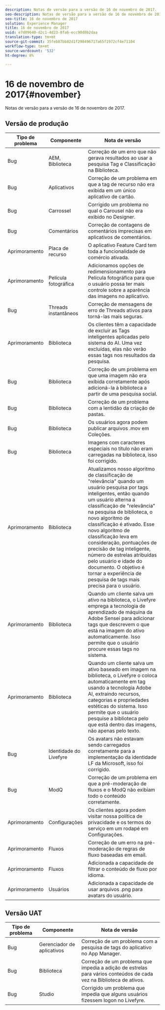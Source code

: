 ```yaml
---
description: Notas de versão para a versão de 16 de novembro de 2017.
seo-description: Notas de versão para a versão de 16 de novembro de 2017.
seo-title: 16 de novembro de 2017
solution: Experience Manager
title: 16 de novembro de 2017
uuid: e7d09640-d2c1-4d23-8fa6-ecc90d0b2daa
translation-type: tm+mt
source-git-commit: 35feb87bb82d1f298496717a65f1972cf4e71104
workflow-type: tm+mt
source-wordcount: '532'
ht-degree: 8%

---
```



# 16 de novembro de 2017{#november}

Notas de versão para a versão de 16 de novembro de 2017.

## Versão de produção

| **Tipo de problema** | **Componente** | **Nota de versão** |
|---|---|---|
| Bug | AEM, Biblioteca | Correção de um erro que não gerava resultados ao usar a pesquisa Tag e Classificação na Biblioteca. |
| Bug | Aplicativos | Correção de um problema em que a tag de recurso não era exibida em um único aplicativo de cartão. |
| Bug | Carrossel | Corrigido um problema no qual o Carousel não era exibido no Designer. |
| Bug | Comentários | Correção de contagens de comentários imprecisas em aplicativos de comentários. |
| Aprimoramento | Placa de recurso | O aplicativo Feature Card tem toda a funcionalidade de comércio ativada. |
| Aprimoramento | Película fotográfica | Adicionamos opções de redimensionamento para Película fotográfica para que o usuário possa ter mais controle sobre a aparência das imagens no aplicativo. |
| Bug | Threads instantâneos | Correção de mensagens de erro de Threads ativos para torná-las mais seguras. |
| Aprimoramento | Biblioteca | Os clientes têm a capacidade de excluir as Tags inteligentes aplicadas pelo sistema do AI. Uma vez excluídas, elas não verão essas tags nos resultados da pesquisa. |
| Bug | Biblioteca | Correção de um problema em que uma imagem não era exibida corretamente após adicioná-la à biblioteca a partir de uma pesquisa social. |
| Bug | Biblioteca | Correção de um problema com a lentidão da criação de pastas. |
| Bug | Biblioteca | Os usuários agora podem publicar arquivos .mov em Coleções. |
| Bug | Biblioteca | Imagens com caracteres especiais no título não eram carregadas na biblioteca, isso foi corrigido. |
| Aprimoramento | Biblioteca | Atualizamos nosso algoritmo de classificação de &quot;relevância&quot; quando um usuário pesquisa por tags inteligentes, então quando um usuário alterna a classificação de &quot;relevância&quot; na pesquisa de biblioteca, o novo algoritmo de classificação é ativado. Esse novo algoritmo de classificação leva em consideração, pontuações de precisão de tag inteligente, número de estrelas atribuídas pelo usuário e idade do documento. O objetivo é tornar a experiência de pesquisa de tags mais precisa para o usuário. |
| Aprimoramento | Biblioteca | Quando um cliente salva um ativo na biblioteca, o Livefyre emprega a tecnologia de aprendizado de máquina da Adobe Sensei para adicionar tags que descrevem o que está na imagem do ativo automaticamente. Isso permite que o usuário procure essas tags no sistema. |
| Aprimoramento | Biblioteca | Quando um cliente salva um ativo baseado em imagem na biblioteca, o Livefyre o coloca automaticamente em tag usando a tecnologia Adobe AI, extraindo recursos, categorias e propriedades estéticas do sistema. Isso permite que o usuário pesquise a biblioteca pelo que está dentro das imagens, não apenas pelo texto. |
| Bug | Identidade do Livefyre | Os avatars não estavam sendo carregados corretamente para a implementação da identidade LF da Microsoft, isso foi corrigido. |
| Bug | ModQ | Correção de um problema em que a pré-moderação de fluxos e o ModQ não exibiam todo o conteúdo corretamente. |
| Aprimoramento | Configurações | Os clientes agora podem visitar nossa política de privacidade e os termos do serviço em um rodapé em Configurações. |
| Aprimoramento | Fluxos | Correção de um erro na pré-moderação de regras de fluxo baseadas em email. |
| Aprimoramento | Fluxos | Adicionada a capacidade de filtrar o conteúdo de fluxo por idioma. |
| Aprimoramento | Usuários | Adicionada a capacidade de usar arquivos .png para avatars do usuário. |

## Versão UAT

| **Tipo de problema** | **Componente** | **Nota de versão** |
|---|---|---|
| Bug | Gerenciador de aplicativos | Correção de um problema com a pesquisa de tags do aplicativo no App Manager. |
| Bug | Biblioteca | Correção de um problema que impedia a adição de estrelas para vários conteúdos de cada vez na Biblioteca de ativos. |
| Bug | Studio | Corrigido um problema que impedia que alguns usuários fizessem logon no Livefyre. |

